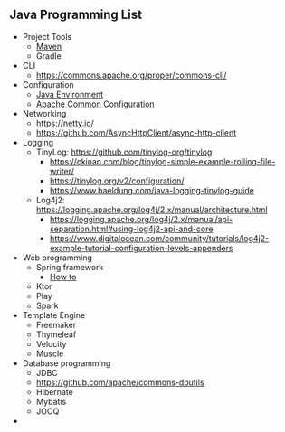 ## Java Programming List

- Project Tools
  - [Maven](maven.md)
  - Gradle
- CLI
  - https://commons.apache.org/proper/commons-cli/
- Configuration
  - [Java Environment](https://docs.oracle.com/javase/tutorial/essential/environment/env.html)
  - [Apache Common Configuration](https://docs.oracle.com/javase/tutorial/essential/environment/env.html)
- Networking
  - https://netty.io/
  - https://github.com/AsyncHttpClient/async-http-client
- Logging
  - TinyLog: https://github.com/tinylog-org/tinylog
    - https://ckinan.com/blog/tinylog-simple-example-rolling-file-writer/
    - https://tinylog.org/v2/configuration/
    - https://www.baeldung.com/java-logging-tinylog-guide
  - Log4j2: https://logging.apache.org/log4j/2.x/manual/architecture.html
    - https://logging.apache.org/log4j/2.x/manual/api-separation.html#using-log4j2-api-and-core
    - https://www.digitalocean.com/community/tutorials/log4j2-example-tutorial-configuration-levels-appenders
- Web programming
  - Spring framework
    - [How to](https://docs.spring.io/spring-boot/docs/current/reference/html/howto.html)
  - Ktor
  - Play
  - Spark
- Template Engine
  - Freemaker
  - Thymeleaf
  - Velocity
  - Muscle
- Database programming
  - JDBC
  - https://github.com/apache/commons-dbutils
  - Hibernate
  - Mybatis
  - JOOQ
- 
